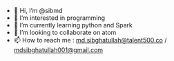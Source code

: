- 👋 Hi, I’m @sibmd
- 👀 I’m interested in programming
- 🌱 I’m currently learning python and Spark
- 💞️ I’m looking to collaborate on atom
- 📫 How to reach me : md.sibghatullah@talent500.co / mdsibghatullah001@gmail.com

<!---
sibmd/sibmd is a ✨ special ✨ repository because its `README.md` (this file) appears on your GitHub profile.
You can click the Preview link to take a look at your changes.
--->

